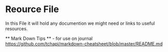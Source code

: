 # Reource File #

In this File it will hold any documention we might need or links to useful resources.

** Mark Down Tips ** - for use on journal
https://github.com/tchapi/markdown-cheatsheet/blob/master/README.md
